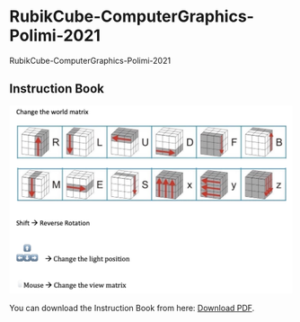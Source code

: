 # RubikCube-ComputerGraphics-Polimi-2021
RubikCube-ComputerGraphics-Polimi-2021

## Instruction Book

![image](https://github.com/ZHANG-Y-D/RubikCube-ComputerGraphics-Polimi-2021/blob/main/Documentation/Instruction.png)

<p>You can download the Instruction Book from here: <a href="https://github.com/ZHANG-Y-D/RubikCube-ComputerGraphics-Polimi-2021/blob/main/Documentation/Instruction.pdf">Download PDF</a>.</p>